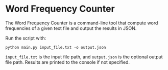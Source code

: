 # Word Frequency Counter

The Word Frequency Counter is a command-line tool that compute word frequencies of a given text file and output the results in JSON.

Run the script with:

```
python main.py input_file.txt -o output.json
```

`input_file.txt` is the input file path, and `output.json` is the optional output file path. Results are printed to the console if not specified.
